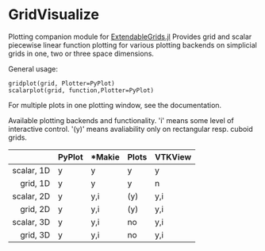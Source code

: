 GridVisualize
=============

Plotting companion module for [ExtendableGrids.jl](https://github.com/j-fu/ExtendableGrids.jl)
Provides grid and scalar piecewise linear function plotting for various plotting backends
on simplicial grids in one, two or three space dimensions.

General usage:

````
gridplot(grid, Plotter=PyPlot)
scalarplot(grid, function,Plotter=PyPlot)
````

For multiple plots in one plotting window, see the documentation.

Available plotting backends and functionality. 'i' means some
level of interactive control. '(y)' means avaliability only
on rectangular resp. cuboid grids.

|            | PyPlot | *Makie | Plots | VTKView |
|-----------:|--------|--------|-------|---------|
| scalar, 1D | y      | y      | y     | y       |
| grid, 1D   | y      | y      | y     | n       |
| scalar, 2D | y      | y,i    | (y)   | y,i     |
| grid, 2D   | y      | y,i    | (y)   | y,i     |
| scalar, 3D | y      | y,i    | no    | y,i     |
| grid, 3D   | y      | y,i    | no    | y,i     |

